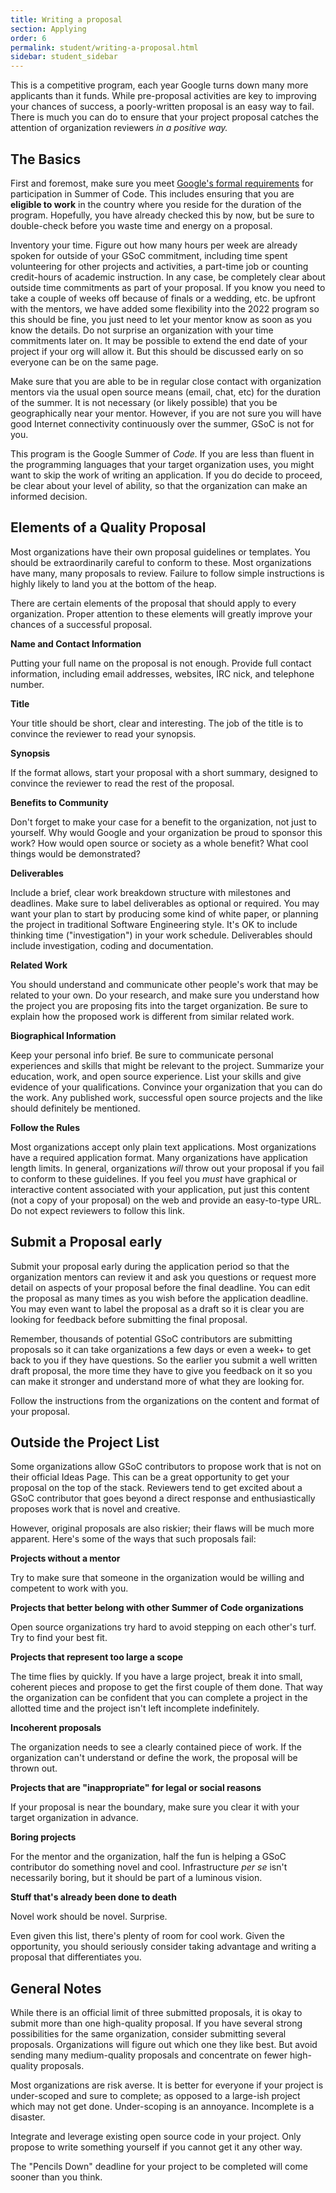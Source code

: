 ```yaml
---
title: Writing a proposal
section: Applying
order: 6
permalink: student/writing-a-proposal.html
sidebar: student_sidebar
---
```


This is a competitive program, each year Google turns down many more applicants than it funds. While pre-proposal activities are key to improving your chances of success, a poorly-written proposal is an easy way to fail. There is much you can do to ensure that your project proposal catches the attention of organization reviewers _in a positive way._

## The Basics

First and foremost, make sure you meet [Google's formal requirements](https://summerofcode.withgoogle.com/rules#:~:text=for%20the%20duration%20of%20the%20Program%2C%20be%20eligible%20to%20work%20in%20the%20country%20in%20which%20they%20reside%3B%20and) for participation in Summer of Code. This includes ensuring that you are **eligible to work** in the country where you reside for the duration of the program. Hopefully, you have already checked this by now, but be sure to double-check before you waste time and energy on a proposal.

Inventory your time. Figure out how many hours per week are already spoken for outside of your GSoC commitment, including time spent volunteering for other projects and activities, a part-time job or counting credit-hours of academic instruction. In any case, be completely clear about outside time commitments as part of your proposal. If you know you need to take a couple of weeks off because of finals or a wedding, etc. be upfront with the mentors, we have added some flexibility into the 2022 program so this should be fine, you just need to let your mentor know as soon as you know the details. Do not surprise an organization with your time commitments later on. It may be possible to extend the end date of your project if your org will allow it. But this should be discussed early on so everyone can be on the same page.

Make sure that you are able to be in regular close contact with organization mentors via the usual open source means (email, chat, etc) for the duration of the summer. It is not necessary (or likely possible) that you be geographically near your mentor. However, if you are not sure you will have good Internet connectivity continuously over the summer, GSoC is not for you.

This program is the Google Summer of _Code._ If you are less than fluent in the programming languages that your target organization uses, you might want to skip the work of writing an application. If you do decide to proceed, be clear about your level of ability, so that the organization can make an informed decision.

## Elements of a Quality Proposal

Most organizations have their own proposal guidelines or templates. You should be extraordinarily careful to conform to these. Most organizations have many, many proposals to review. Failure to follow simple instructions is highly likely to land you at the bottom of the heap.

There are certain elements of the proposal that should apply to every organization. Proper attention to these elements will greatly improve your chances of a successful proposal.

**Name and Contact Information**

Putting your full name on the proposal is not enough. Provide full contact information, including email addresses, websites, IRC nick, and telephone number.

**Title**

Your title should be short, clear and interesting. The job of the title is to convince the reviewer to read your synopsis.

**Synopsis**

If the format allows, start your proposal with a short summary, designed to convince the reviewer to read the rest of the proposal.

**Benefits to Community**

Don't forget to make your case for a benefit to the organization, not just to yourself. Why would Google and your organization be proud to sponsor this work? How would open source or society as a whole benefit? What cool things would be demonstrated?

**Deliverables**

Include a brief, clear work breakdown structure with milestones and deadlines. Make sure to label deliverables as optional or required. You may want your plan to start by producing some kind of white paper, or planning the project in traditional Software Engineering style. It's OK to include thinking time ("investigation") in your work schedule. Deliverables should include investigation, coding and documentation.

**Related Work**

You should understand and communicate other people's work that may be related to your own. Do your research, and make sure you understand how the project you are proposing fits into the target organization. Be sure to explain how the proposed work is different from similar related work.

**Biographical Information**

Keep your personal info brief. Be sure to communicate personal experiences and skills that might be relevant to the project. Summarize your education, work, and open source experience. List your skills and give evidence of your qualifications. Convince your organization that you can do the work. Any published work, successful open source projects and the like should definitely be mentioned.

**Follow the Rules**

Most organizations accept only plain text applications. Most organizations have a required application format. Many organizations have application length limits. In general, organizations _will_ throw out your proposal if you fail to conform to these guidelines. If you feel you _must_ have graphical or interactive content associated with your application, put just this content (not a copy of your proposal) on the web and provide an easy-to-type URL. Do not expect reviewers to follow this link.

## Submit a Proposal early

Submit your proposal early during the application period so that the organization mentors can review it and ask you questions or request more detail on aspects of your proposal before the final deadline. You can edit the proposal as many times as you wish before the application deadline. You may even want to label the proposal as a draft so it is clear you are looking for feedback before submitting the final proposal.

Remember, thousands of potential GSoC contributors are submitting proposals so it can take organizations a few days or even a week+ to get back to you if they have questions. So the earlier you submit a well written draft proposal, the more time they have to give you feedback on it so you can make it stronger and understand more of what they are looking for.

Follow the instructions from the organizations on the content and format of your proposal.

## Outside the Project List

Some organizations allow GSoC contributors to propose work that is not on their official Ideas Page. This can be a great opportunity to get your proposal on the top of the stack. Reviewers tend to get excited about a GSoC contributor that goes beyond a direct response and enthusiastically proposes work that is novel and creative.

However, original proposals are also riskier; their flaws will be much more apparent. Here's some of the ways that such proposals fail:

**Projects without a mentor**

Try to make sure that someone in the organization would be willing and competent to work with you.

**Projects that better belong with other Summer of Code organizations**

Open source organizations try hard to avoid stepping on each other's turf. Try to find your best fit.

**Projects that represent too large a scope**

The time flies by quickly. If you have a large project, break it into small, coherent pieces and propose to get the first couple of them done. That way the organization can be confident that you can complete a project in the allotted time and the project isn't left incomplete indefinitely.

**Incoherent proposals**

The organization needs to see a clearly contained piece of work. If the organization can't understand or define the work, the proposal will be thrown out.

**Projects that are "inappropriate" for legal or social reasons**

If your proposal is near the boundary, make sure you clear it with your target organization in advance.

**Boring projects**

For the mentor and the organization, half the fun is helping a GSoC contributor do something novel and cool. Infrastructure _per se_ isn't necessarily boring, but it should be part of a luminous vision.

**Stuff that's already been done to death**

Novel work should be novel. Surprise.

Even given this list, there's plenty of room for cool work. Given the opportunity, you should seriously consider taking advantage and writing a proposal that differentiates you.

## General Notes

While there is an official limit of three submitted proposals, it is okay to submit more than one high-quality proposal. If you have several strong possibilities for the same organization, consider submitting several proposals. Organizations will figure out which one they like best. But avoid sending many medium-quality proposals and concentrate on fewer high-quality proposals.

Most organizations are risk averse. It is better for everyone if your project is under-scoped and sure to complete; as opposed to a large-ish project which may not get done. Under-scoping is an annoyance. Incomplete is a disaster.

Integrate and leverage existing open source code in your project. Only propose to write something yourself if you cannot get it any other way.

The "Pencils Down" deadline for your project to be completed will come sooner than you think.
